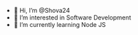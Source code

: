 - 👋 Hi, I’m @Shova24
- 👀 I’m interested in Software Development
- 🌱 I’m currently learning Node JS


<!---
Shova24/Shova24 is a ✨ special ✨ repository because its `README.md` (this file) appears on your GitHub profile.
You can click the Preview link to take a look at your changes.
--->
